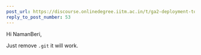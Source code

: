 ```yaml
---
post_url: https://discourse.onlinedegree.iitm.ac.in/t/ga2-deployment-tools-discussion-thread-tds-jan-2025/161120/61
reply_to_post_number: 53
---
```

Hi NamanBeri,

Just remove `.git` it will work.